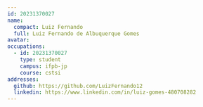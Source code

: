 ```yaml
---
id: 20231370027
name:
  compact: Luiz Fernando
  full: Luiz Fernando de Albuquerque Gomes
avatar: 
occupations:
  - id: 20231370027
    type: student
    campus: ifpb-jp
    course: cstsi
addresses:
  github: https://github.com/LuizFernando12
  linkedin: https://www.linkedin.com/in/luiz-gomes-480708282
---
```

